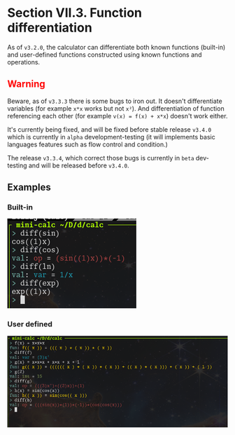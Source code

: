 # Section VII.3. Function differentiation
As of `v3.2.0`, the calculator can differentiate both known functions (built-in)
and user-defined functions constructed using known functions and operations.

<h2 style="color:red;">Warning</h2> 

Beware, as of `v3.3.3` there is some bugs to iron out. It doesn't 
differentiate variables (for example `x*x` works but not `x²`). 
And differentiation of function referencing each other 
(for example `v(x) = f(x) + x*x`) doesn't work either.

It's currently being fixed, and will be fixed before stable release `v3.4.0` 
which is currently in `alpha` development-testing (it will implements basic languages
features 
such as flow control and condition.)

The release `v3.3.4`, which correct those bugs is currently in `beta` dev-testing 
and will be released before `v3.4.0`.

## Examples
### Built-in 
![diff_bi](/assets/diff_builtin.png)

### User defined
![ud](/assets/diff_ud.png)
